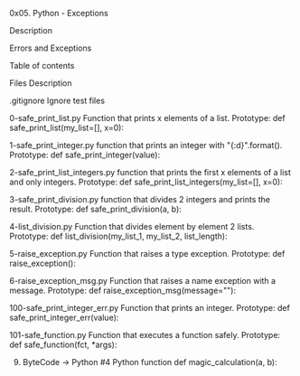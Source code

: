 0x05. Python - Exceptions

Description

Errors and Exceptions



Table of contents

Files	Description

.gitignore	Ignore test files

0-safe_print_list.py	Function that prints x elements of a list. Prototype: def safe_print_list(my_list=[], x=0):

1-safe_print_integer.py	function that prints an integer with "{:d}".format(). Prototype: def safe_print_integer(value):

2-safe_print_list_integers.py	function that prints the first x elements of a list and only integers. Prototype: def safe_print_list_integers(my_list=[], x=0):

3-safe_print_division.py	function that divides 2 integers and prints the result. Prototype: def safe_print_division(a, b):

4-list_division.py	Function that divides element by element 2 lists. Prototype: def list_division(my_list_1, my_list_2, list_length):

5-raise_exception.py	Function that raises a type exception. Prototype: def raise_exception():

6-raise_exception_msg.py	Function that raises a name exception with a message. Prototype: def raise_exception_msg(message=""):

100-safe_print_integer_err.py	Function that prints an integer. Prototype: def safe_print_integer_err(value):

101-safe_function.py	Function that executes a function safely. Prototype: def safe_function(fct, *args):

9. ByteCode -> Python #4	Python function def magic_calculation(a, b):

